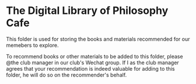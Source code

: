 # The Digital Library of Philosophy Cafe
 This folder is used for storing the books and materials recommended for our memebers to explore.

To recommend books or other materials to be added to this folder, please @the club manager in our club's Wechat group. If I as the club manager agrees that your recommendation is indeed valuable for adding to this folder, he will do so on the recommender's behalf.
